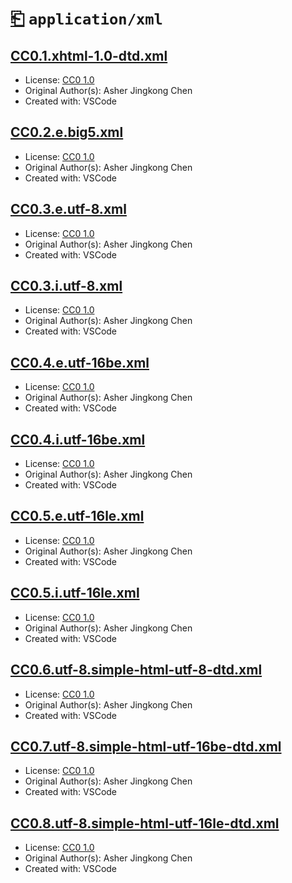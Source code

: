 # [⎗](../../../../README.md) `application/xml`

## [CC0.1.xhtml-1.0-dtd.xml](../files/CC0.1.xhtml-1.0-dtd.xml)

- License: [CC0 1.0](./LICENSE.1.txt)
- Original Author(s): Asher Jingkong Chen
- Created with: VSCode

## [CC0.2.e.big5.xml](../files/CC0.2.e.big5.xml)

- License: [CC0 1.0](./LICENSE.1.txt)
- Original Author(s): Asher Jingkong Chen
- Created with: VSCode

## [CC0.3.e.utf-8.xml](../files/CC0.3.e.utf-8.xml)

- License: [CC0 1.0](./LICENSE.1.txt)
- Original Author(s): Asher Jingkong Chen
- Created with: VSCode

## [CC0.3.i.utf-8.xml](../files/CC0.3.i.utf-8.xml)

- License: [CC0 1.0](./LICENSE.1.txt)
- Original Author(s): Asher Jingkong Chen
- Created with: VSCode

## [CC0.4.e.utf-16be.xml](../files/CC0.4.e.utf-16be.xml)

- License: [CC0 1.0](./LICENSE.1.txt)
- Original Author(s): Asher Jingkong Chen
- Created with: VSCode

## [CC0.4.i.utf-16be.xml](../files/CC0.4.i.utf-16be.xml)

- License: [CC0 1.0](./LICENSE.1.txt)
- Original Author(s): Asher Jingkong Chen
- Created with: VSCode

## [CC0.5.e.utf-16le.xml](../files/CC0.5.e.utf-16le.xml)

- License: [CC0 1.0](./LICENSE.1.txt)
- Original Author(s): Asher Jingkong Chen
- Created with: VSCode

## [CC0.5.i.utf-16le.xml](../files/CC0.5.i.utf-16le.xml)

- License: [CC0 1.0](./LICENSE.1.txt)
- Original Author(s): Asher Jingkong Chen
- Created with: VSCode

## [CC0.6.utf-8.simple-html-utf-8-dtd.xml](../files/CC0.6.utf-8.simple-html-utf-8-dtd.xml)

- License: [CC0 1.0](./LICENSE.1.txt)
- Original Author(s): Asher Jingkong Chen
- Created with: VSCode

## [CC0.7.utf-8.simple-html-utf-16be-dtd.xml](../files/CC0.7.utf-8.simple-html-utf-16be-dtd.xml)

- License: [CC0 1.0](./LICENSE.1.txt)
- Original Author(s): Asher Jingkong Chen
- Created with: VSCode

## [CC0.8.utf-8.simple-html-utf-16le-dtd.xml](../files/CC0.8.utf-8.simple-html-utf-16le-dtd.xml)

- License: [CC0 1.0](./LICENSE.1.txt)
- Original Author(s): Asher Jingkong Chen
- Created with: VSCode
